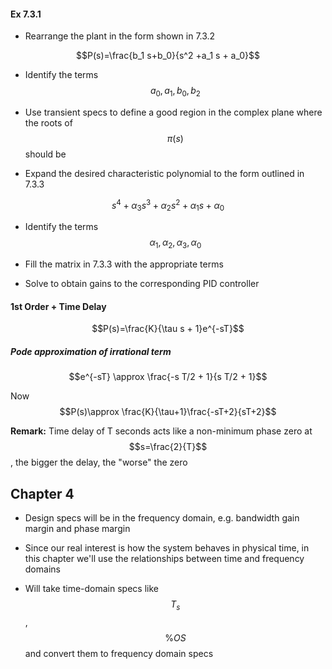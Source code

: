 #### Ex 7.3.1

- Rearrange the plant in the form shown in 7.3.2

$$P(s)=\frac{b_1 s+b_0}{s^2 +a_1 s + a_0}$$

- Identify the terms $$a_0, a_1, b_0, b_2$$

- Use transient specs to define a good region in the complex plane where the roots of $$\pi(s)$$ should be

- Expand the desired characteristic polynomial to the form outlined in 7.3.3

$$s^4 + \alpha_3 s^3 + \alpha_2 s^2 + \alpha_1 s + \alpha_0$$

- Identify the terms $$\alpha_1, \alpha_2, \alpha_3, \alpha_0$$

- Fill the matrix in 7.3.3 with the appropriate terms

- Solve to obtain gains to the corresponding PID controller

#### 1st Order + Time Delay

$$P(s)=\frac{K}{\tau s + 1}e^{-sT}$$

##### Pode approximation of irrational term

$$e^{-sT} \approx \frac{-s T/2 + 1}{s T/2 + 1}$$

Now $$P(s)\approx \frac{K}{\tau+1}\frac{-sT+2}{sT+2}$$

**Remark:** Time delay of T seconds acts like a non-minimum phase zero at $$s=\frac{2}{T}$$, the bigger the delay, the "worse" the zero


## Chapter 4

- Design specs will be in the frequency domain, e.g. bandwidth gain margin and phase margin

- Since our real interest is how the system behaves in physical time, in this chapter we'll use the relationships between time and frequency domains

- Will take time-domain specs like $$T_s$$, $$\%OS$$ and convert them to frequency domain specs